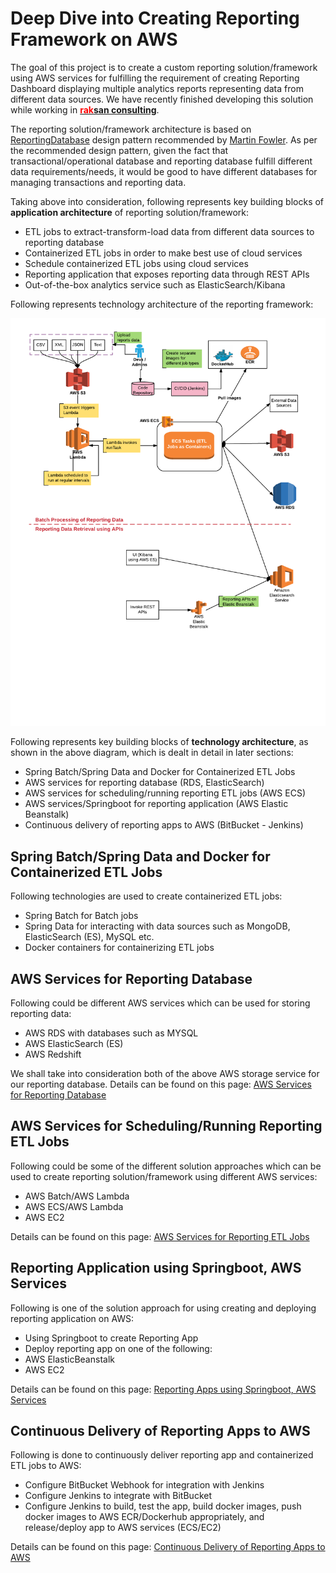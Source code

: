 # Deep Dive into Creating Reporting Framework on AWS

The goal of this project is to create a custom reporting solution/framework using AWS services for fulfilling the requirement of creating Reporting Dashboard displaying multiple analytics reports representing data from different data sources. We have recently finished developing this solution while working in **[<span style="color:red">rak</span>san consulting](https://www.raksan.in/)**.

The reporting solution/framework architecture is based on [ReportingDatabase](https://martinfowler.com/bliki/ReportingDatabase.html) design pattern recommended by [Martin Fowler](https://martinfowler.com/). As per the recommended design pattern, given the fact that transactional/operational database and reporting database fulfill different data requirements/needs, it would be good to have different databases for managing transactions and reporting data. 

Taking above into consideration, following represents key building blocks of **application architecture** of reporting solution/framework:

* ETL jobs to extract-transform-load data from different data sources to reporting database
* Containerized ETL jobs in order to make best use of cloud services 
* Schedule containerized ETL jobs using cloud services
* Reporting application that exposes reporting data through REST APIs
* Out-of-the-box analytics service such as ElasticSearch/Kibana 

Following represents technology architecture of the reporting framework:

![Technology Architecture - Reporting Framework](images/Reporting_Framework_using_ECS.png)

Following represents key building blocks of **technology architecture**, as shown in the above diagram, which is dealt in detail in later sections:

* Spring Batch/Spring Data and Docker for Containerized ETL Jobs
* AWS services for reporting database (RDS, ElasticSearch)
* AWS services for scheduling/running reporting ETL jobs (AWS ECS)
* AWS services/Springboot for reporting application (AWS Elastic Beanstalk)
* Continuous delivery of reporting apps to AWS (BitBucket - Jenkins)

## Spring Batch/Spring Data and Docker for Containerized ETL Jobs

Following technologies are used to create containerized ETL jobs:

* Spring Batch for Batch jobs
* Spring Data for interacting with data sources such as MongoDB, ElasticSearch (ES), MySQL etc.
* Docker containers for containerizing ETL jobs


## AWS Services for Reporting Database

Following could be different AWS services which can be used for storing reporting data:

* AWS RDS with databases such as MYSQL
* AWS ElasticSearch (ES)
* AWS Redshift

We shall take into consideration both of the above AWS storage service for our reporting database. Details can be found on this page: [AWS Services for Reporting Database](https://github.com/eajitesh/Reporting-Solution-on-AWS/blob/master/aws_services_reporting_db.md)

## AWS Services for Scheduling/Running Reporting ETL Jobs

Following could be some of the different solution approaches which can be used to create reporting solution/framework using different AWS services: 

* AWS Batch/AWS Lambda 
* AWS ECS/AWS Lambda
* AWS EC2

Details can be found on this page: [AWS Services for Reporting ETL Jobs](https://github.com/eajitesh/Reporting-Solution-on-AWS/blob/master/aws_services_schedule_etljobs.md)

## Reporting Application using Springboot, AWS Services

Following is one of the solution approach for using creating and deploying reporting application on AWS:

* Using Springboot to create Reporting App
* Deploy reporting app on one of the following:
 * AWS ElasticBeanstalk
 * AWS EC2

Details can be found on this page: [Reporting Apps using Springboot, AWS Services](https://github.com/eajitesh/Reporting-Solution-on-AWS/blob/master/aws_services_reporting_apps.md)

## Continuous Delivery of Reporting Apps to AWS

Following is done to continuously deliver reporting app and containerized ETL jobs to AWS:

* Configure BitBucket Webhook for integration with Jenkins
* Configure Jenkins to integrate with BitBucket
* Configure Jenkins to build, test the app, build docker images, push docker images to AWS ECR/Dockerhub appropriately, and release/deploy app to AWS services (ECS/EC2)

Details can be found on this page: [Continuous Delivery of Reporting Apps to AWS](https://github.com/eajitesh/Reporting-Solution-on-AWS/blob/master/cicd_reporting_apps_aws.md)
